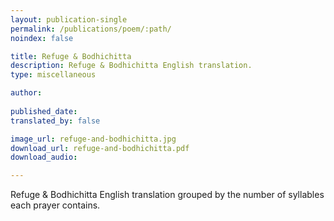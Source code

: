 ```yaml
---
layout: publication-single
permalink: /publications/poem/:path/
noindex: false

title: Refuge & Bodhichitta
description: Refuge & Bodhichitta English translation.
type: miscellaneous

author: 
 
published_date: 
translated_by: false

image_url: refuge-and-bodhichitta.jpg
download_url: refuge-and-bodhichitta.pdf
download_audio: 

---
```


Refuge & Bodhichitta English translation grouped by the number of syllables each prayer contains. 